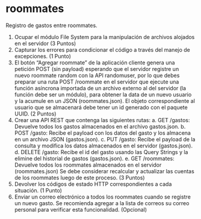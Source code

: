 # roommates
Registro de gastos entre roommates.

1. Ocupar el módulo File System para la manipulación de archivos alojados en el
servidor (3 Puntos)
2. Capturar los errores para condicionar el código a través del manejo de excepciones.
(1 Punto)
3. El botón “Agregar roommate” de la aplicación cliente genera una petición POST (sin
payload) esperando que el servidor registre un nuevo roommate random con la API
randomuser, por lo que debes preparar una ruta POST /roommate en el servidor que
ejecute una función asíncrona importada de un archivo externo al del servidor (la
función debe ser un módulo), para obtener la data de un nuevo usuario y la acumule
en un JSON (roommates.json).
El objeto correspondiente al usuario que se almacenará debe tener un id generado
con el paquete UUID. (2 Puntos)
4. Crear una API REST que contenga las siguientes rutas:
a. GET /gastos: Devuelve todos los gastos almacenados en el archivo
gastos.json.
b. POST /gasto: Recibe el payload con los datos del gasto y los almacena en un
archivo JSON (gastos.json).
c. PUT /gasto: Recibe el payload de la consulta y modifica los datos
almacenados en el servidor (gastos.json).
d. DELETE /gasto: Recibe el id del gasto usando las Query Strings y la elimine
del historial de gastos (gastos.json).
e. GET /roommates: Devuelve todos los roommates almacenados en el servidor
(roommates.json)
Se debe considerar recalcular y actualizar las cuentas de los roommates luego de
este proceso. (3 Puntos)
5. Devolver los códigos de estado HTTP correspondientes a cada situación. (1 Punto)
6. Enviar un correo electrónico a todos los roommates cuando se registre un nuevo
gasto. Se recomienda agregar a la lista de correos su correo personal para verificar
esta funcionalidad. (Opcional)

